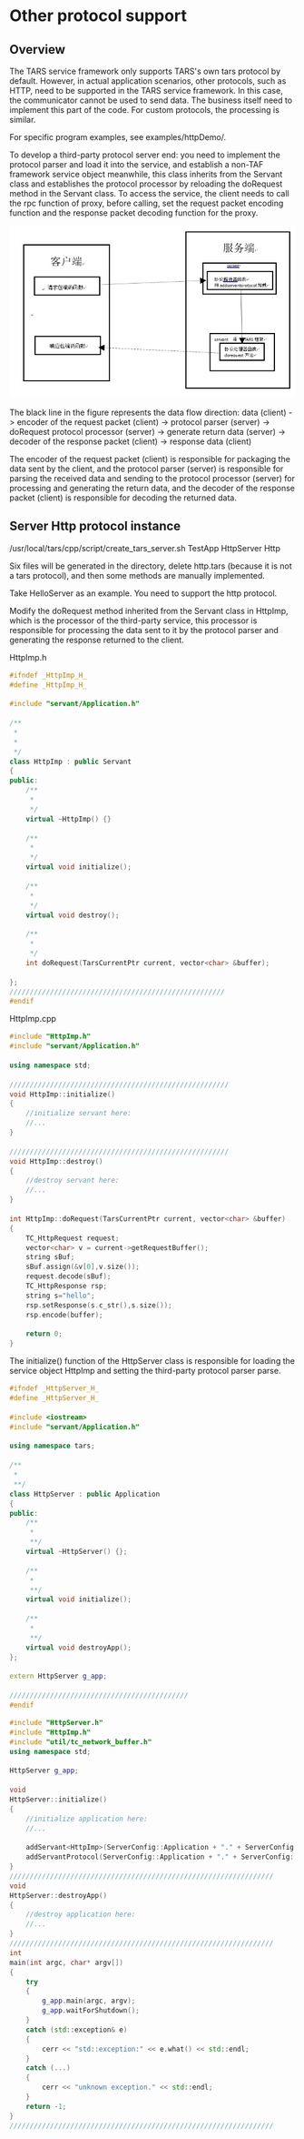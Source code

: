 ﻿# Other protocol support
 
## Overview
The TARS service framework only supports TARS's own tars protocol by default. However, in actual application scenarios, other protocols, such as HTTP, need to be supported in the TARS service framework. In this case, the communicator cannot be used to send data. The business itself need to implement this part of the code. For custom protocols, the processing is similar.

For specific program examples, see examples/httpDemo/.

To develop a third-party protocol server end: you need to implement the protocol parser and load it into the service, and establish a non-TAF framework service object meanwhile, this class inherits from the Servant class and establishes the protocol processor by reloading the doRequest method in the Servant class. 
To access the service, the client needs to call the rpc function of proxy, before calling, set the request packet encoding function and the response packet decoding function for the proxy.

![tars](../../assets/tars_cpp_third_protocol.png)

The black line in the figure represents the data flow direction: data (client) -> encoder of the request packet (client) -> protocol parser (server) -> doRequest protocol processor (server) -> generate return data (server) -> decoder of the response packet (client) -> response data (client)

The encoder of the request packet (client) is responsible for packaging the data sent by the client, and the protocol parser (server) is responsible for parsing the received data and sending to the protocol processor (server) for processing and generating the return data, and the decoder of the response packet (client) is responsible for decoding the returned data.

## 	Server Http protocol instance


/usr/local/tars/cpp/script/create_tars_server.sh TestApp HttpServer Http

Six files will be generated in the directory, delete http.tars (because it is not a tars protocol), and then some methods are manually implemented.

Take HelloServer as an example. You need to support the http protocol.

Modify the doRequest method inherited from the Servant class in HttpImp, which is the processor of the third-party service, this processor is responsible for processing the data sent to it by the protocol parser and generating the response returned to the client.

HttpImp.h
```cpp
#ifndef _HttpImp_H_
#define _HttpImp_H_

#include "servant/Application.h"

/**
 *
 *
 */
class HttpImp : public Servant
{
public:
    /**
     *
     */
    virtual ~HttpImp() {}

    /**
     *
     */
    virtual void initialize();

    /**
     *
     */
    virtual void destroy();

    /**
     *
     */
    int doRequest(TarsCurrentPtr current, vector<char> &buffer);

};
/////////////////////////////////////////////////////
#endif
```
HttpImp.cpp
```cpp
#include "HttpImp.h"
#include "servant/Application.h"

using namespace std;

//////////////////////////////////////////////////////
void HttpImp::initialize()
{
    //initialize servant here:
    //...
}

//////////////////////////////////////////////////////
void HttpImp::destroy()
{
    //destroy servant here:
    //...
}

int HttpImp::doRequest(TarsCurrentPtr current, vector<char> &buffer)
{
    TC_HttpRequest request; 
    vector<char> v = current->getRequestBuffer();
    string sBuf;
    sBuf.assign(&v[0],v.size());
    request.decode(sBuf);
    TC_HttpResponse rsp;
    string s="hello";
    rsp.setResponse(s.c_str(),s.size());
    rsp.encode(buffer);
   
    return 0;
}
```


The initialize() function of the HttpServer class is responsible for loading the service object HttpImp and setting the third-party protocol parser parse.
```cpp
#ifndef _HttpServer_H_
#define _HttpServer_H_

#include <iostream>
#include "servant/Application.h"

using namespace tars;

/**
 *
 **/
class HttpServer : public Application
{
public:
    /**
     *
     **/
    virtual ~HttpServer() {};

    /**
     *
     **/
    virtual void initialize();

    /**
     *
     **/
    virtual void destroyApp();
};

extern HttpServer g_app;

////////////////////////////////////////////
#endif
```

```cpp
#include "HttpServer.h"
#include "HttpImp.h"
#include "util/tc_network_buffer.h"
using namespace std;

HttpServer g_app;

void
HttpServer::initialize()
{
    //initialize application here:
    //...

    addServant<HttpImp>(ServerConfig::Application + "." + ServerConfig::ServerName + ".HttpObj");
    addServantProtocol(ServerConfig::Application + "." + ServerConfig::ServerName + ".HttpObj",&TC_NetWorkBuffer::parseHttp);
}
/////////////////////////////////////////////////////////////////
void
HttpServer::destroyApp()
{
    //destroy application here:
    //...
}
/////////////////////////////////////////////////////////////////
int
main(int argc, char* argv[])
{
    try
    {
        g_app.main(argc, argv);
        g_app.waitForShutdown();
    }
    catch (std::exception& e)
    {
        cerr << "std::exception:" << e.what() << std::endl;
    }
    catch (...)
    {
        cerr << "unknown exception." << std::endl;
    }
    return -1;
}
/////////////////////////////////////////////////////////////////
```











